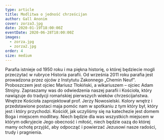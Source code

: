 ```yaml
---
type: article
title: Modlitwa o jedność chrześcijan
author: Gall Anonim
cover: zorza3.jpg
date: 2020-01-19T18:00:00Z
eventDate: 2020-06-28T18:00:00Z
images:
  - zorza.jpg
  - zorza2.jpg
order: 4
size: medium
---
```


Parafia istnieje od 1950 roku i ma piękna historię, o której będziecie mogli przeczytać w rubryce Historia parafii. Od września 2011 roku parafia jest prowadzona przez ojców z Instytutu Zakonnego „Chemin Neuf". Proboszczem jest ojciec Mariusz Tłokiński, a wikariuszem – ojciec Adam Strojny.
Zapraszamy was do odwiedzenia naszej parafii i Kościoła, który nawiązuje do tradycji romańskiej pierwszych wieków chrześcijaństwa. Wnętrze Kościoła zaprojektował prof. Jerzy Nowosielski. Kolory wnętrz i przedstawione postaci maja pomóc nam w spotkaniu z tym który był, który jest i który przychodzi. Kościół, jak uczyliśmy się na katechezie jest domem Boga i miejscem modlitwy. Niech będzie dla was wszystkich miejscem w którym odkryjecie Jego obecność i miłość, niech będzie oazą do której mamy ochotę przyjść, aby odpocząć i powierzać Jezusowi nasze radości, trudy i pragnienia.
